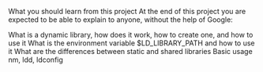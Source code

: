 What you should learn from this project
At the end of this project you are expected to be able to explain to anyone, without the help of Google:

What is a dynamic library, how does it work, how to create one, and how to use it
What is the environment variable $LD_LIBRARY_PATH and how to use it
What are the differences between static and shared libraries
Basic usage nm, ldd, ldconfig
